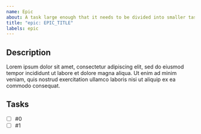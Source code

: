 ```yaml
---
name: Epic
about: A task large enough that it needs to be divided into smaller tasks. Labeled as `epic`.
title: "epic: EPIC_TITLE"
labels: epic
---
```


## Description

Lorem ipsum dolor sit amet, consectetur adipiscing elit, sed do eiusmod tempor incididunt ut labore et dolore magna aliqua. Ut enim ad minim veniam, quis nostrud exercitation ullamco laboris nisi ut aliquip ex ea commodo consequat.

## Tasks

- [ ] #0
- [ ] #1
